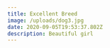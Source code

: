 ```yaml
---
title: Excellent Breed
image: /uploads/dog3.jpg
date: 2020-09-05T19:53:37.802Z
description: Beautiful girl
---
```

